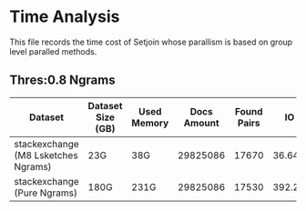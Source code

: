 # Time Analysis

This file records the time cost of Setjoin whose parallism is based on group level paralled methods.

## Thres:0.8 Ngrams
| Dataset| Dataset Size (GB) | Used Memory| Docs Amount| Found Pairs | IO time | Index Time | Online Hashing Time| Allocation Time | Verification Time|
|----------|----------|----------|----------|----------|----------|----------|----------|----------|----------|
| stackexchange (M8 Lsketches Ngrams)    | 23G | 38G | 29825086 |17670 |36.645798|469.507394|13.577611|399.362348|0.816552|         
| stackexchange (Pure Ngrams)    | 180G | 231G | 29825086 |17530 |392.203862|3605.487832|54.278302|5937.728584|4.007801|